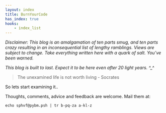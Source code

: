 ```yaml
---
layout: index
title: BurnYourCode
has_index: true
hooks:
    - index_list
---
```


*Disclaimer: This blog is an amalgamation of ten parts smug,
and ten parts crazy resulting in an inconsequential list
of lengthy ramblings. Views are subject to change. Take
everything written here with a quark of salt. You’ve been
warned.*

*This blog is built to last. Expect it to be here even after 20 light years. ^_^*

> The unexamined life is not worth living - Socrates

So lets start examining it..

Thoughts, comments, advice and feedback are welcome. Mail them at:

    echo sphvf@pybm.psh | tr b-pq-za a-kl-z
